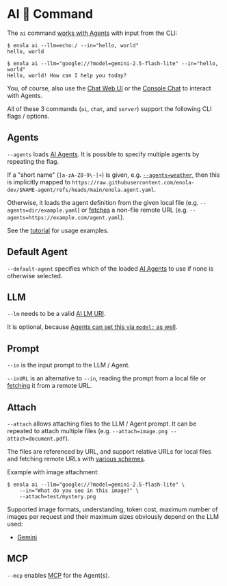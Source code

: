 <!--
    SPDX-License-Identifier: Apache-2.0

    Copyright 2025 The Enola <https://enola.dev> Authors

    Licensed under the Apache License, Version 2.0 (the "License");
    you may not use this file except in compliance with the License.
    You may obtain a copy of the License at

        https://www.apache.org/licenses/LICENSE-2.0

    Unless required by applicable law or agreed to in writing, software
    distributed under the License is distributed on an "AS IS" BASIS,
    WITHOUT WARRANTIES OR CONDITIONS OF ANY KIND, either express or implied.
    See the License for the specific language governing permissions and
    limitations under the License.
-->

# AI 🔮 Command

The `ai` command [works with Agents](../../tutorial/chat.md) with input from the CLI:

    $ enola ai --llm=echo:/ --in="hello, world"
    hello, world

    $ enola ai --llm="google://?model=gemini-2.5-flash-lite" --in="hello, world"
    Hello, world! How can I help you today?

You, of course, also use the [Chat Web UI](../server/index.md#chat) or the [Console Chat](../chat/index.md) to interact with Agents.

All of these 3 commands (`ai`, `chat`, and `server`) support the following CLI flags / options.

## Agents

`--agents` loads [AI Agents](../../concepts/agent.md). It is possible to specify multiple agents by repeating the flag.

If a "short name" (`[a-zA-Z0-9\-]+`) is given, e.g. [`--agents=weather`](../../agents/weather.md), then this is implicitly
mapped to `https://raw.githubusercontent.com/enola-dev/$NAME-agent/refs/heads/main/enola.agent.yaml`.

Otherwise, it loads the agent definition from the given local file (e.g. `--agents=dir/example.yaml`)
or [fetches](../fetch/index.md) a non-file remote URL (e.g. `--agents=https://example.com/agent.yaml`).

See the [tutorial](../../tutorial/agents.md) for usage examples.

## Default Agent

`--default-agent` specifies which of the loaded [AI Agents](../../concepts/agent.md) to use if none is otherwise selected.

## LLM

`--lm` needs to be a valid [AI LM URI](../../specs/aiuri/index.md).

It is optional, because [Agents can set this via `model:` as well](../../concepts/agent.md#model).

## Prompt

`--in` is the input prompt to the LLM / Agent.

`--inURL` is an alternative to `--in`, reading the prompt from a local file or [fetching](../fetch/index.md) it from a remote URL.

## Attach

`--attach` allows attaching files to the LLM / Agent prompt. It can be repeated to attach multiple files (e.g. `--attach=image.png --attach=document.pdf`).

The files are referenced by URL, and support relative URLs for local files and fetching remote URLs with [various schemes](../fetch/index.md#schemes).

Example with image attachment:

    $ enola ai --llm="google://?model=gemini-2.5-flash-lite" \
        --in="What do you see in this image?" \
        --attach=test/mystery.png

<!-- The mystery.png is from, and an homage to, my https://github.com/vorburger/SimpleHTTPServer/blob/master/src/test/resources/devdog.jpg from http://blog1.vorburger.ch/2006/06/simple-http-server-in-java.html -->

Supported image formats, understanding, token cost, maximum number of images per request and their maximum sizes obviously depend on the LLM used:

* [Gemini](https://ai.google.dev/gemini-api/docs/image-understanding)

## MCP

`--mcp` enables [MCP](../../concepts/mcp.md#configuration) for the Agent(s).

